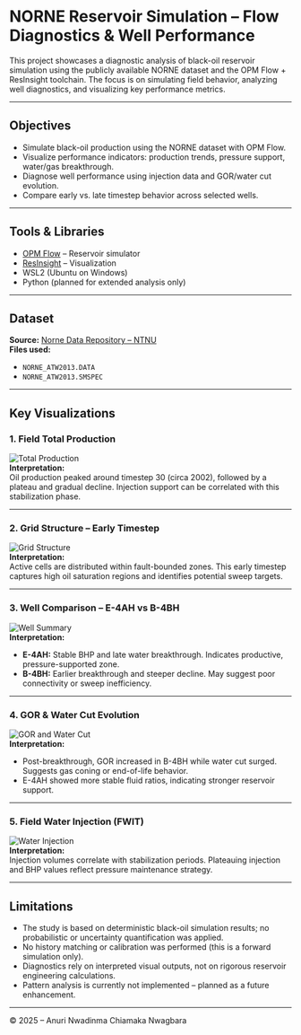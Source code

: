 # NORNE Reservoir Simulation – Flow Diagnostics & Well Performance

This project showcases a diagnostic analysis of black-oil reservoir simulation using the publicly available NORNE dataset and the OPM Flow + ResInsight toolchain. The focus is on simulating field behavior, analyzing well diagnostics, and visualizing key performance metrics.

---

## Objectives

- Simulate black-oil production using the NORNE dataset with OPM Flow.
- Visualize performance indicators: production trends, pressure support, water/gas breakthrough.
- Diagnose well performance using injection data and GOR/water cut evolution.
- Compare early vs. late timestep behavior across selected wells.

---

## Tools & Libraries

- [OPM Flow](https://opm-project.org/) – Reservoir simulator  
- [ResInsight](https://resinsight.org/) – Visualization  
- WSL2 (Ubuntu on Windows)  
- Python (planned for extended analysis only)  

---

## Dataset

**Source:** [Norne Data Repository – NTNU](https://www.ntnu.edu/iet/norne)  
**Files used:**  
- `NORNE_ATW2013.DATA`  
- `NORNE_ATW2013.SMSPEC`

---

## Key Visualizations

### 1. Field Total Production  
![Total Production](images/Total_Production_Plot1.png)  
**Interpretation:**  
Oil production peaked around timestep 30 (circa 2002), followed by a plateau and gradual decline. Injection support can be correlated with this stabilization phase.

---

### 2. Grid Structure – Early Timestep  
![Grid Structure](images/Grid_Structure_SOIL_1997.png)  
**Interpretation:**  
Active cells are distributed within fault-bounded zones. This early timestep captures high oil saturation regions and identifies potential sweep targets.

---

### 3. Well Comparison – E-4AH vs B-4BH  
![Well Summary](images/Well_Summary_Comparison_E4AH_B4BH.png)  
**Interpretation:**  
- **E-4AH:** Stable BHP and late water breakthrough. Indicates productive, pressure-supported zone.  
- **B-4BH:** Earlier breakthrough and steeper decline. May suggest poor connectivity or sweep inefficiency.

---

### 4. GOR & Water Cut Evolution  
![GOR and Water Cut](images/GOR_WaterCut_Evolution.png)  
**Interpretation:**  
- Post-breakthrough, GOR increased in B-4BH while water cut surged. Suggests gas coning or end-of-life behavior.  
- E-4AH showed more stable fluid ratios, indicating stronger reservoir support.

---

### 5. Field Water Injection (FWIT)  
![Water Injection](images/FieldWater_Injection_Total.png)  
**Interpretation:**  
Injection volumes correlate with stabilization periods. Plateauing injection and BHP values reflect pressure maintenance strategy.

---

## Limitations

- The study is based on deterministic black-oil simulation results; no probabilistic or uncertainty quantification was applied.
- No history matching or calibration was performed (this is a forward simulation only).
- Diagnostics rely on interpreted visual outputs, not on rigorous reservoir engineering calculations.
- Pattern analysis is currently not implemented – planned as a future enhancement.

---

© 2025 – Anuri Nwadinma Chiamaka Nwagbara